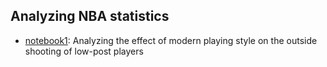 ## Analyzing NBA statistics

- [notebook1](https://github.com/hasimani/NBA_stats/blob/main/Big_Men.ipynb): Analyzing the effect of modern playing style on the outside shooting of low-post players
